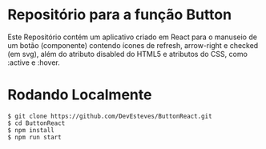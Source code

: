 # Repositório para a função Button

Este Repositório contém um aplicativo criado em React para o manuseio de um botão (componente) contendo ícones de refresh, arrow-right e checked (em svg), além do atributo disabled do HTML5 e atributos do CSS, como :active e :hover.

# Rodando Localmente

```
$ git clone https://github.com/DevEsteves/ButtonReact.git
$ cd ButtonReact 
$ npm install
$ npm run start
```
